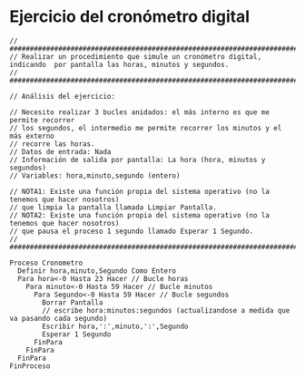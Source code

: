 # Ejercicio del cronómetro digital

    // ##################################################################################################################
    // Realizar un procedimiento que simule un cronómetro digital, indicando  por pantalla las horas, minutos y segundos.
    // ##################################################################################################################
    
    // Análisis del ejercicio:
    
    // Necesito realizar 3 bucles anidados: el más interno es que me permite recorrer
    // los segundos, el intermedio me permite recorrer los minutos y el más externo
    // recorre las horas. 
    // Datos de entrada: Nada
    // Información de salida por pantalla: La hora (hora, minutos y segundos)
    // Variables: hora,minuto,segundo (entero)
    
    // NOTA1: Existe una función propia del sistema operativo (no la tenemos que hacer nosotros) 
    // que limpia la pantalla llamada Limpiar Pantalla.
    // NOTA2: Existe una función propia del sistema operativo (no la tenemos que hacer nosotros) 
    // que pausa el proceso 1 segundo llamado Esperar 1 Segundo.
    // ################################################################################

    Proceso Cronometro
      Definir hora,minuto,Segundo Como Entero
      Para hora<-0 Hasta 23 Hacer // Bucle horas
        Para minuto<-0 Hasta 59 Hacer // Bucle minutos
          Para Segundo<-0 Hasta 59 Hacer // Bucle segundos
            Borrar Pantalla
            // escribe hora:minutos:segundos (actualizandose a medida que va pasando cada segundo)
            Escribir hora,':',minuto,':',Segundo
            Esperar 1 Segundo
          FinPara
        FinPara
      FinPara
    FinProceso

